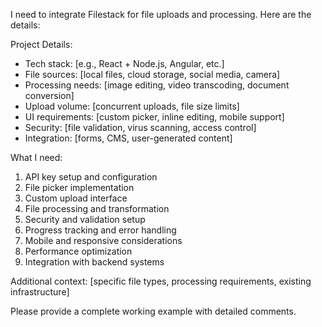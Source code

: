 I need to integrate Filestack for file uploads and processing. Here are the details:

Project Details:

- Tech stack: [e.g., React + Node.js, Angular, etc.]
- File sources: [local files, cloud storage, social media, camera]
- Processing needs: [image editing, video transcoding, document conversion]
- Upload volume: [concurrent uploads, file size limits]
- UI requirements: [custom picker, inline editing, mobile support]
- Security: [file validation, virus scanning, access control]
- Integration: [forms, CMS, user-generated content]

What I need:

1. API key setup and configuration
2. File picker implementation
3. Custom upload interface
4. File processing and transformation
5. Security and validation setup
6. Progress tracking and error handling
7. Mobile and responsive considerations
8. Performance optimization
9. Integration with backend systems

Additional context: [specific file types, processing requirements, existing infrastructure]

Please provide a complete working example with detailed comments.
